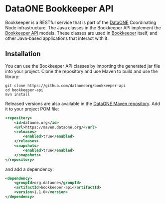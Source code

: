 # DataONE Bookkeeper API

Bookkeeper is a RESTful service that is part of the [DataONE](https://dataone.org/) Coordinating Node
infrastructure. The Java classes in the Bookkeeper API implement the
 [Bookkeeper API](https://app.swaggerhub.com/apis/dataoneorg/bookkeeper/v1) models.  These classes 
 are used in [Bookkeeper](https://github.com/dataoneorg/bookkeeper) itself, 
 and other Java-based applications that interact with it.

Installation
------------

You can use the Bookkeeper API classes by importing the generated jar file into your project. 
Clone the repository and use Maven to build and use the library:

```shell
git clone https://github.com/dataoneorg/bookkeeper-api
cd bookkeeper-api
mvn install
```

Released versions are also available in the [DataONE Maven repository](https://maven.dataone.org).
Add it to your project POM file:

```xml
<repository>
    <id>dataone.org</id>
    <url>https://maven.dataone.org/</url>
    <releases>
        <enabled>true</enabled>
    </releases>
    <snapshots>
        <enabled>true</enabled>
    </snapshots>
</repository>
```
and add a dependency:

```xml
<dependency>
    <groupId>org.dataone</groupId>
    <artifactId>bookkeeper-api</artifactId>
    <version>1.1.0</version>
</dependency>

```

